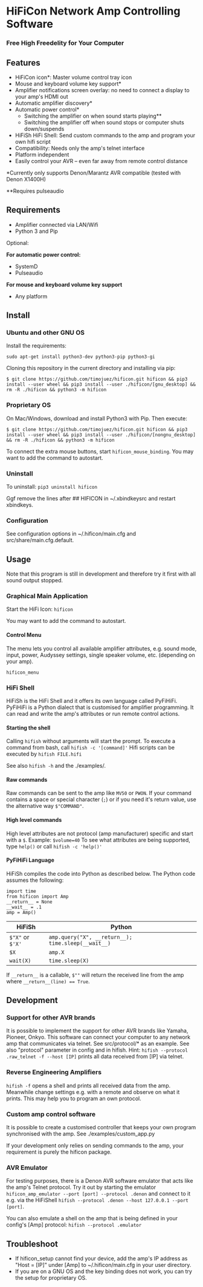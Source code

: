 # HiFiCon Network Amp Controlling Software
### Free High Freedelity for Your Computer

## Features
- HiFiCon icon*: Master volume control tray icon
- Mouse and keyboard volume key support*
- Amplifier notifications screen overlay: no need to connect a display to your amp's HDMI out
- Automatic amplifier discovery*
- Automatic power control*
	- Switching the amplifier on when sound starts playing**
	- Switching the amplifier off when sound stops or computer shuts down/suspends
- HiFiSh HiFi Shell: Send custom commands to the amp and program your own hifi script
- Compatibility: Needs only the amp's telnet interface
- Platform independent
- Easily control your AVR – even far away from remote control distance

*Currently only supports Denon/Marantz AVR compatible (tested with Denon X1400H)

**Requires pulseaudio


## Requirements
- Amplifier connected via LAN/Wifi
- Python 3 and Pip

Optional:

**For automatic power control:**
- SystemD
- Pulseaudio

**For mouse and keyboard volume key support**
- Any platform


## Install

### Ubuntu and other GNU OS
Install the requirements:

`sudo apt-get install python3-dev python3-pip python3-gi`

Cloning this repository in the current directory and installing via pip:

`$ git clone https://github.com/timojuez/hificon.git hificon && pip3 install --user wheel && pip3 install --user ./hificon/[gnu_desktop] && rm -R ./hificon && python3 -m hificon`

### Proprietary OS
On Mac/Windows, download and install Python3 with Pip.
Then execute:

`$ git clone https://github.com/timojuez/hificon.git hificon && pip3 install --user wheel && pip3 install --user ./hificon/[nongnu_desktop] && rm -R ./hificon && python3 -m hificon`

To connect the extra mouse buttons, start `hificon_mouse_binding`. You may want to add the command to autostart.

### Uninstall
To uninstall: `pip3 uninstall hificon`

Ggf remove the lines after ## HIFICON in ~/.xbindkeysrc and restart xbindkeys.


### Configuration
See configuration options in ~/.hificon/main.cfg and src/share/main.cfg.default.


## Usage

Note that this program is still in development and therefore try it first with all sound output stopped.

### Graphical Main Application
Start the HiFi Icon:
`hificon`

You may want to add the command to autostart.

#### Control Menu

The menu lets you control all available amplifier attributes, e.g. sound mode, input, power, Audyssey settings, single speaker volume, etc. (depending on your amp).

`hificon_menu`



### HiFi Shell
HiFiSh is the HiFi Shell and it offers its own language called PyFiHiFi. PyFiHiFi is a Python dialect that is customised for amplifier programming. It can read and write the amp's attributes or run remote control actions.

#### Starting the shell
Calling `hifish` without arguments will start the prompt.
To execute a command from bash, call `hifish -c '[command]'`
Hifi scripts can be executed by `hifish FILE.hifi`

See also `hifish -h` and the ./examples/.

#### Raw commands
Raw commands can be sent to the amp like `MV50` or `PWON`. If your command contains a space or special character (`;`) or if you need it's return value, use the alternative way `$"COMMAND"`. 

#### High level commands
High level attributes are not protocol (amp manufacturer) specific and start with a `$`. 
Example: `$volume=40`
To see what attributes are being supported, type `help()` or call `hifish -c 'help()'`

#### PyFiHiFi Language
HiFiSh compiles the code into Python as described below. The Python code assumes the following:
```
import time
from hificon import Amp
__return__ = None
__wait__ = .1
amp = Amp()
```

| HiFiSh | Python |
| --- | --- |
| `$"X"` or `$'X'` | `amp.query("X", __return__); time.sleep(__wait__)` |
| `$X` | `amp.X` |
| `wait(X)` | `time.sleep(X)` |

If `__return__` is a callable, `$""` will return the received line from the amp where `__return__(line) == True`.


## Development

### Support for other AVR brands
It is possible to implement the support for other AVR brands like Yamaha, Pioneer, Onkyo. This software can connect your computer to any network amp that communicates via telnet. See src/protocol/* as an example. See also "protocol" parameter in config and in hifish. Hint: `hifish --protocol .raw_telnet -f --host [IP]` prints all data received from [IP] via telnet.

### Reverse Engineering Amplifiers
`hifish -f` opens a shell and prints all received data from the amp. Meanwhile change settings e.g. with a remote and observe on what it prints. This may help you to program an own protocol.

### Custom amp control software
It is possible to create a customised controller that keeps your own program synchronised with the amp.
See ./examples/custom_app.py

If your development only relies on sending commands to the amp, your requirement is purely the hificon package.

### AVR Emulator
For testing purposes, there is a Denon AVR software emulator that acts like the amp's Telnet protocol. Try it out by starting the emulator `hificon_amp_emulator --port [port] --protocol .denon` and connect to it e.g. via the HiFiShell `hifish --protocol .denon --host 127.0.0.1 --port [port]`.

You can also emulate a shell on the amp that is being defined in your config's [Amp] protocol: `hifish --protocol .emulator`


## Troubleshoot
- If hificon_setup cannot find your device, add the amp's IP address as "Host = [IP]" under [Amp] to ~/.hificon/main.cfg in your user directory.
- If you are on a GNU OS and the key binding does not work, you can try the setup for proprietary OS.

